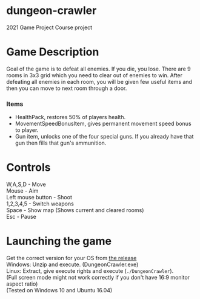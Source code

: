 # dungeon-crawler
2021 Game Project Course project

# Game Description
Goal of the game is to defeat all enemies. If you die, you lose.
There are 9 rooms in 3x3 grid which you need to clear out of enemies to win.
After defeating all enemies in each room, you will be given few useful items and then you can move to next room through a door.

### Items
- HealthPack, restores 50% of players health.
- MovementSpeedBonusItem, gives permanent movement speed bonus to player.
- Gun item, unlocks one of the four special guns. If you already have that gun then fills that gun's ammunition.

# Controls
W,A,S,D - Move  
Mouse - Aim  
Left mouse button - Shoot  
1,2,3,4,5 - Switch weapons  
Space - Show map (Shows current and cleared rooms)  
Esc - Pause  

# Launching the game
Get the correct version for your OS from [the release](https://github.com/ankatus/dungeon-crawler/releases/tag/v1.0)  
Windows: Unzip and execute. (DungeonCrawler.exe)  
Linux: Extract, give execute rights and execute (`./DungeonCrawler`).  
(Full screen mode might not work correctly if you don't have 16:9 monitor aspect ratio)  
(Tested on Windows 10 and Ubuntu 16.04)

